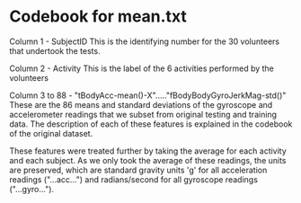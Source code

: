 
# Codebook for  mean.txt

Column 1 - SubjectID 
This is the identifying number for the 30 volunteers that undertook the tests. 

Column 2 - Activity
This is the label of the 6 activities performed by the volunteers

Column 3 to 88 - "tBodyAcc-mean()-X"....."fBodyBodyGyroJerkMag-std()"
These are the 86 means and standard deviations of the gyroscope and accelerometer readings that we subset from original testing and training data. The description of each of these features is explained in the codebook of the original dataset.

These features were treated further by taking the average for each activity and each subject. As we only took the average of these readings, the units are preserved, which are standard gravity units 'g' for all acceleration readings ("...acc...") and radians/second for all gyroscope readings ("...gyro...").  
